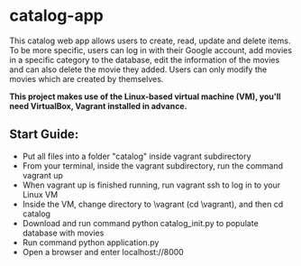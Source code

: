 # catalog-app

This catalog web app allows users to create, read, update and delete items. To be more specific, users can log in with their Google account, add movies in a specific category to the database, edit the information of the movies and can also delete the movie they added. Users can only modify the movies which are created by themselves. 

**This project makes use of the Linux-based virtual machine (VM), you'll need VirtualBox, Vagrant installed in advance.**

## Start Guide:
* Put all files into a folder "catalog" inside vagrant subdirectory
* From your terminal, inside the vagrant subdirectory, run the command vagrant up
* When vagrant up is finished running, run vagrant ssh to log in to your Linux VM
* Inside the VM, change directory to \vagrant (cd \vagrant), and then cd catalog
* Download and run command python catalog_init.py to populate database with movies
* Run command python application.py
* Open a browser and enter localhost://8000
